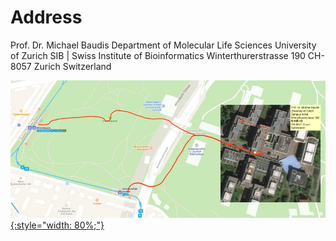# Address

Prof. Dr. Michael Baudis
Department of Molecular Life Sciences
University of Zurich
SIB | Swiss Institute of Bioinformatics
Winterthurerstrasse 190
CH-8057 Zurich
Switzerland


<a href="/img/access-map-Irchel.png" target="_blank">![How to find the Baudisgroup](/img/access-map-Irchel.png){:style="width: 80%;"}</a>

